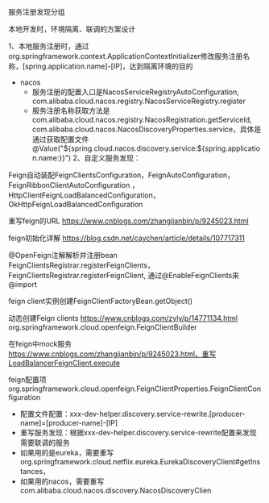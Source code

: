 服务注册发现分组

本地开发时，环境隔离、联调的方案设计

1、本地服务注册时，通过org.springframework.context.ApplicationContextInitializer修改服务注册名称，[spring.application.name]-[IP]，达到隔离环境的目的
- nacos
    - 服务注册的配置入口是NacosServiceRegistryAutoConfiguration, com.alibaba.cloud.nacos.registry.NacosServiceRegistry.register
    - 服务注册名称获取方法是com.alibaba.cloud.nacos.registry.NacosRegistration.getServiceId, com.alibaba.cloud.nacos.NacosDiscoveryProperties.service，具体是通过获取配置文件@Value("${spring.cloud.nacos.discovery.service:${spring.application.name:}}")
2、自定义服务发现：

Feign自动装配FeignClientsConfiguration，FeignAutoConfiguration，FeignRibbonClientAutoConfiguration ，HttpClientFeignLoadBalancedConfiguration，OkHttpFeignLoadBalancedConfiguration

重写feign的URL https://www.cnblogs.com/zhangjianbin/p/9245023.html

feign初始化详解 https://blog.csdn.net/caychen/article/details/107717311

@OpenFeign注解解析并注册bean FeignClientsRegistrar.registerFeignClients，FeignClientsRegistrar.registerFeignClient, 通过@EnableFeignClients来@import

feign client实例创建FeignClientFactoryBean.getObject()

动态创建Feign clients https://www.cnblogs.com/zyly/p/14771134.html org.springframework.cloud.openfeign.FeignClientBuilder

在feign中mock服务 https://www.cnblogs.com/zhangjianbin/p/9245023.html，重写LoadBalancerFeignClient.execute

feign配置项org.springframework.cloud.openfeign.FeignClientProperties.FeignClientConfiguration

- 配置文件配置：xxx-dev-helper.discovery.service-rewrite.[producer-name]=[producer-name]-[IP]
- 重写服务发现：根据xxx-dev-helper.discovery.service-rewrite配置来发现需要联调的服务
- 如果用的是eureka，需要重写org.springframework.cloud.netflix.eureka.EurekaDiscoveryClient#getInstances，
- 如果用的nacos，需要重写com.alibaba.cloud.nacos.discovery.NacosDiscoveryClien
